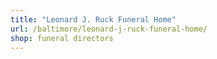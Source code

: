 ```yaml
---
title: "Leonard J. Ruck Funeral Home"
url: /baltimore/leonard-j-ruck-funeral-home/
shop: funeral directors
---
```

